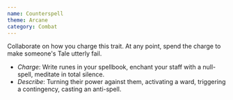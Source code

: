```yaml
---
name: Counterspell
theme: Arcane
category: Combat
---
```


Collaborate on how you charge this trait. At any point, spend the charge to make someone's Tale utterly fail. 
* *Charge*: Write runes in your spellbook, enchant your staff with a null-spell, meditate in total silence.
* *Describe*: Turning their power against them, activating a ward, triggering a contingency, casting an anti-spell.